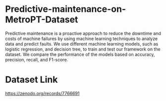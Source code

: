 # Predictive-maintenance-on-MetroPT-Dataset

Predictive maintenance is a proactive approach to reduce the downtime and costs of machine failures by using machine learning techniques to analyze data and predict faults.
We use different machine learning models, such as logistic regression, and decision tree, to train and test our framework on the dataset. We compare the performance of the models based on accuracy, precision, recall, and F1-score. 

# Dataset Link
https://zenodo.org/records/7766691